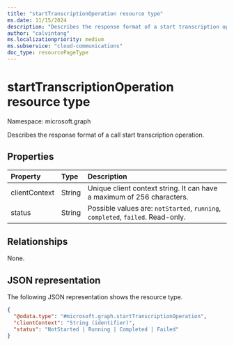```yaml
--- 
title: "startTranscriptionOperation resource type"
ms.date: 11/15/2024
description: "Describes the response format of a start transcription operation."
author: "calvintang"
ms.localizationpriority: medium
ms.subservice: "cloud-communications"
doc_type: resourcePageType
---
```


# startTranscriptionOperation resource type

Namespace: microsoft.graph

Describes the response format of a call start transcription operation.

## Properties

| Property                       | Type                        | Description |                                                                                                                                      
| :----------------------------- | :---------------------------| :----------------------------------|
| clientContext                  | String                      | Unique client context string. It can have a maximum of 256 characters. |                                                                              
| status                         | String                      | Possible values are: `notStarted`, `running`, `completed`, `failed`. Read-only. |                                                

## Relationships
None.

## JSON representation

The following JSON representation shows the resource type.

<!-- {
  "blockType": "resource",
  "optionalProperties": [

  ],
  "@odata.type": "microsoft.graph.startTranscriptionOperation"
}-->
```json
{
  "@odata.type": "#microsoft.graph.startTranscriptionOperation",
  "clientContext": "String (identifier)",
  "status": "NotStarted | Running | Completed | Failed"
}
```

<!-- uuid: 8fcb5dbc-d5aa-4681-8e31-b001d5168d79
2024-11-12 14:57:30 UTC -->
<!-- {
  "type": "#page.annotation",
  "description": "startTranscriptionOperation resource",
  "keywords": "",
  "section": "documentation",
  "tocPath": ""
}-->

